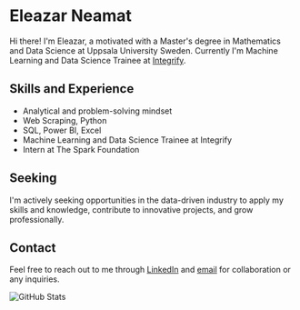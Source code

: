 # Eleazar Neamat

Hi there! I'm Eleazar, a motivated with a Master's degree in Mathematics and Data Science at Uppsala University Sweden. Currently I'm Machine Learning and Data Science Trainee at [Integrify](http://www.integrify.io/).

## Skills and Experience
- Analytical and problem-solving mindset
- Web Scraping, Python
- SQL, Power BI, Excel
- Machine Learning and Data Science Trainee at Integrify
- Intern at The Spark Foundation 

## Seeking
I'm actively seeking opportunities in the data-driven industry to apply my skills and knowledge, contribute to innovative projects, and grow professionally.

## Contact
Feel free to reach out to me through [LinkedIn](https://www.linkedin.com/in/eleazar-neamat-1b6313213/) and [email](mailto:neamateleazar@gmail.com) for collaboration or any inquiries.


<!-- GitHub Readme Stats -->
<img align="left" src="https://github-readme-stats.vercel.app/api?username=neleazar&show_icons=true&theme=dark" alt="GitHub Stats" />


